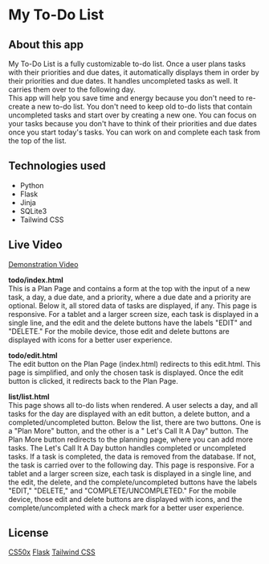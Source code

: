 # My To-Do List

## About this app

My To-Do List is a fully customizable to-do list. Once a user plans tasks with their priorities and due dates, it automatically displays them in order by their priorities and due dates. It handles uncompleted tasks as well. It carries them over to the following day.<br>
This app will help you save time and energy because you don't need to re-create a new to-do list. You don't need to keep old to-do lists that contain uncompleted tasks and start over by creating a new one. You can focus on your tasks because you don't have to think of their priorities and due dates once you start today's tasks. You can work on and complete each task from the top of the list.

## Technologies used

- Python
- Flask
- Jinja
- SQLite3
- Tailwind CSS

## Live Video

[Demonstration Video](https://www.youtube.com/watch?v=ZXRNvVoVqCE&t=43s)

**todo/index.html**<br>
This is a Plan Page and contains a form at the top with the input of a new task, a day, a due date, and a priority, where a due date and a priority are optional. Below it, all stored data of tasks are displayed, if any. This page is responsive. For a tablet and a larger screen size, each task is displayed in a single line, and the edit and the delete buttons have the labels "EDIT" and "DELETE." For the mobile device, those edit and delete buttons are displayed with icons for a better user experience.<br>

**todo/edit.html**<br>
The edit button on the Plan Page (index.html) redirects to this edit.html. This page is simplified, and only the chosen task is displayed. Once the edit button is clicked, it redirects back to the Plan Page.<br>

**list/list.html**<br>
This page shows all to-do lists when rendered. A user selects a day, and all tasks for the day are displayed with an edit button, a delete button, and a completed/uncompleted button. Below the list, there are two buttons. One is a "Plan More" button, and the other is a " Let's Call It A Day" button. The Plan More button redirects to the planning page, where you can add more tasks. The Let's Call It A Day button handles completed or uncompleted tasks. If a task is completed, the data is removed from the database. If not, the task is carried over to the following day.
This page is responsive. For a tablet and a larger screen size, each task is displayed in a single line, and the edit, the delete, and the complete/uncompleted buttons have the labels "EDIT," "DELETE," and "COMPLETE/UNCOMPLETED." For the mobile device, those edit and delete buttons are displayed with icons, and the complete/uncompleted with a check mark for a better user experience.<br>

## License

[CS50x](https://cs50.harvard.edu/x/2022/)
[Flask](https://flask.palletsprojects.com/en/2.2.x/)
[Tailwind CSS](https://tailwindcss.com/)
